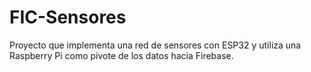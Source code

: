 # FIC-Sensores
Proyecto que implementa una red de sensores con ESP32 y utiliza una Raspberry Pi como pivote de los datos hacia Firebase.
